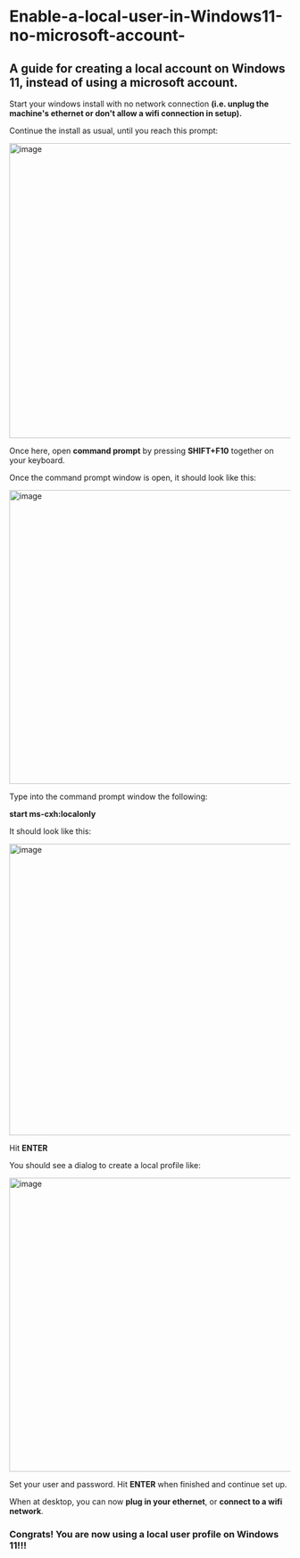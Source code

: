 # Enable-a-local-user-in-Windows11-no-microsoft-account-
## A guide for creating a local account on Windows 11, instead of using a microsoft account.

Start your windows install with no network connection **(i.e. unplug the machine's ethernet or don't allow a wifi connection in setup).**

Continue the install as usual, until you reach this prompt:

<img width="707" height="528" alt="image" src="https://github.com/user-attachments/assets/80ba4606-9c61-4ef0-a420-39b7a157f5ef" />

Once here, open **command prompt** by pressing **SHIFT+F10** together on your keyboard.

Once the command prompt window is open, it should look like this:

<img width="708" height="526" alt="image" src="https://github.com/user-attachments/assets/b8c092f4-e380-496f-9cc3-c21be6b4d479" />

Type into the command prompt window the following:

**start ms-cxh:localonly**

It should look like this:

<img width="707" height="522" alt="image" src="https://github.com/user-attachments/assets/d9b7185f-34eb-4832-bf41-3e029c41d01e" />

Hit **ENTER**

You should see a dialog to create a local profile like:

<img width="707" height="526" alt="image" src="https://github.com/user-attachments/assets/548d3bb3-a6ae-43e5-87f3-7db4161b7778" />

Set your user and password. Hit **ENTER** when finished and continue set up.

When at desktop, you can now **plug in your ethernet**, or **connect to a wifi network**.

### Congrats! You are now using a local user profile on Windows 11!!!
